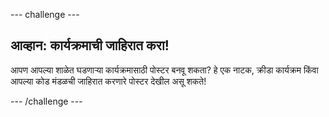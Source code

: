 --- challenge ---

## आव्हान: कार्यक्रमाची जाहिरात करा!

आपण आपल्या शाळेत घडणार्‍या कार्यक्रमासाठी पोस्टर बनवू शकता? हे एक नाटक, क्रीडा कार्यक्रम किंवा आपल्या कोड मंडळची जाहिरात करणारे पोस्टर देखील असू शकते!

--- /challenge ---